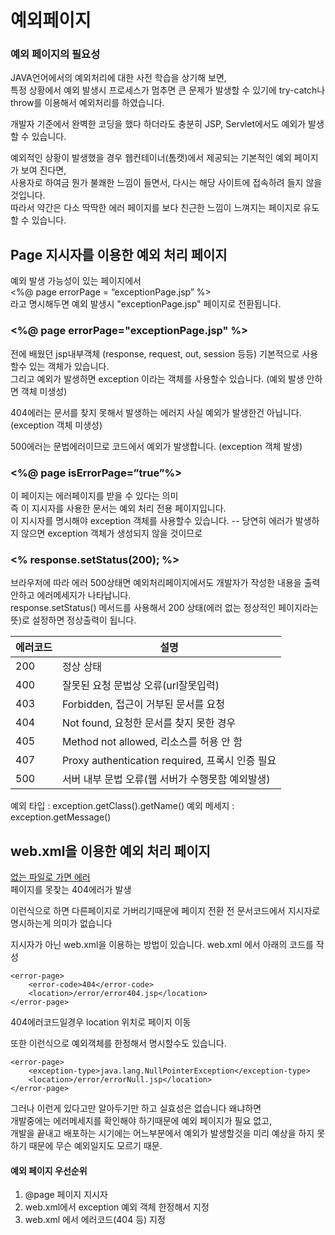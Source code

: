 # 예외페이지

### 예외 페이지의 필요성

JAVA언어에서의 예외처리에 대한 사전 학습을 상기해 보면,  
특정 상황에서 예외 발생시 프로세스가 멈추면 큰 문제가 발생할 수 있기에  try-catch나 throw를 이용해서 예외처리를 하였습니다.

개발자 기준에서 완벽한 코딩을 했다 하더라도 충분히 JSP, Servlet에서도 예외가 발생 할 수 있습니다.

예외적인 상황이 발생했을 경우 웹컨테이너(톰캣)에서 제공되는 기본적인 예외 페이지가 보여 진다면,  
사용자로 하여금 뭔가 불쾌한 느낌이 들면서, 다시는 해당 사이트에 접속하려 들지 않을 것입니다.  
따라서 약간은 다소 딱딱한 에러 페이지를 보다 친근한 느낌이 느껴지는 페이지로 유도 할 수 있습니다.

## Page 지시자를 이용한 예외 처리 페이지

예외 발생 가능성이 있는 페이지에서  
<%@ page errorPage = “exceptionPage.jsp” %>   
라고 명시해두면 예외 발생시 "exceptionPage.jsp" 페이지로 전환됩니다.

### <%@ page errorPage="exceptionPage.jsp" %>

전에 배웠던 jsp내부객체 (response, request, out, session 등등) 기본적으로 사용할수 있는 객체가 있습니다.  
그리고 예외가 발생하면 exception 이라는 객체를 사용할수 있습니다. (예외 발생 안하면 객체 미생성)

404에러는 문서를 찾지 못해서 발생하는 에러지 사실 예외가 발생한건 아닙니다. (exception 객체 미생성)

500에러는 문법에러이므로 코드에서 예외가 발생합니다. (exception 객체 발생)

### <%@ page isErrorPage=”true”%> 
이 페이지는 에러페이지를 받을 수 있다는 의미  
즉 이 지시자를 사용한 문서는 예외 처리 전용 페이지입니다.  
이 지시자를 명시해야 exception 객체를 사용할수 있습니다. -- 당연히 에러가 발생하지 않으면 exception 객체가 생성되지 않을 것이므로

### <% response.setStatus(200); %>
브라우저에 따라 에러 500상태면 예외처리페이지에서도 개발자가 작성한 내용을 출력 안하고 에러메세지가 나타납니다.  
response.setStatus() 메서드를 사용해서 200 상태(에러 없는 정상적인 페이지라는 뜻)로 설정하면 정상출력이 됩니다.


|에러코드|설명|
|---|---|
|200|정상 상태|
|400|잘못된 요청 문법상 오류(url잘못입력)|
|403|Forbidden, 접근이 거부된 문서를 요청|
|404|Not found, 요청한 문서를 찾지 못한 경우|
|405|Method not allowed, 리소스를 허용 안 함 |
|407|Proxy authentication required, 프록시 인증 필요|
|500|서버 내부 문법 오류(웹 서버가 수행못함 예외발생)|

예외 타입 : exception.getClass().getName()
예외 메세지 : exception.getMessage()


## web.xml을 이용한 예외 처리 페이지

<a href="x.html">없는 파일로 가면 에러</a>  
페이지를 못찾는 404에러가 발생

이런식으로 하면 다른페이지로 가버리기때문에 페이지 전환 전 문서코드에서 지시자로 명시하는게 의미가 없습니다

지시자가 아닌 web.xml을 이용하는 방법이 있습니다.
web.xml 에서 아래의 코드를 작성
```
<error-page>
	<error-code>404</error-code>
	<location>/error/error404.jsp</location>
</error-page>
```
404에러코드일경우 location 위치로 페이지 이동


또한 이런식으로 예외객체를 한정해서 명시할수도 있습니다.
```
<error-page>
	<exception-type>java.lang.NullPointerException</exception-type>
	<location>/error/errorNull.jsp</location>
</error-page>
```
그러나 이런게 있다고만 알아두기만 하고 실효성은 없습니다 왜냐하면  
개발중에는 에러메세지를 확인해야 하기때문에 예외 페이지가 필요 없고,  
개발을 끝내고 배포하는 시기에는 어느부분에서 예외가 발생할것을 미리 예상을 하지 못하기 때문에 무슨 예외일지도 모르기 때문.


#### 예외 페이지 우선순위
1. @page 페이지 지시자
2. web.xml에서 exception 예외 객체 한정해서 지정
3. web.xml 에서 에러코드(404 등) 지정

